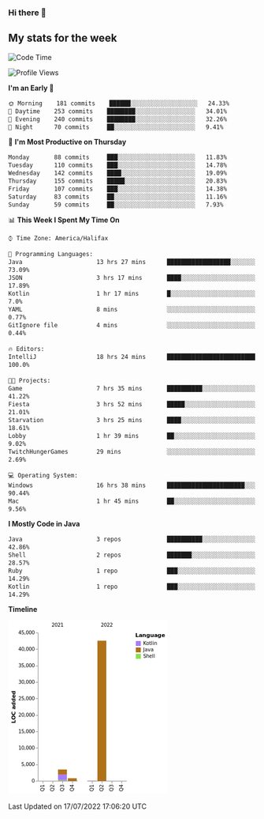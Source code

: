 ### Hi there 👋

## My stats for the week
<!--START_SECTION:waka-->
![Code Time](http://img.shields.io/badge/Code%20Time-321%20hrs%2053%20mins-blue)

![Profile Views](http://img.shields.io/badge/Profile%20Views-0-blue)

**I'm an Early 🐤** 

```text
🌞 Morning    181 commits    ██████░░░░░░░░░░░░░░░░░░░   24.33% 
🌆 Daytime    253 commits    ████████░░░░░░░░░░░░░░░░░   34.01% 
🌃 Evening    240 commits    ████████░░░░░░░░░░░░░░░░░   32.26% 
🌙 Night      70 commits     ██░░░░░░░░░░░░░░░░░░░░░░░   9.41%

```
📅 **I'm Most Productive on Thursday** 

```text
Monday       88 commits     ███░░░░░░░░░░░░░░░░░░░░░░   11.83% 
Tuesday      110 commits    ███░░░░░░░░░░░░░░░░░░░░░░   14.78% 
Wednesday    142 commits    ████░░░░░░░░░░░░░░░░░░░░░   19.09% 
Thursday     155 commits    █████░░░░░░░░░░░░░░░░░░░░   20.83% 
Friday       107 commits    ███░░░░░░░░░░░░░░░░░░░░░░   14.38% 
Saturday     83 commits     ██░░░░░░░░░░░░░░░░░░░░░░░   11.16% 
Sunday       59 commits     ██░░░░░░░░░░░░░░░░░░░░░░░   7.93%

```


📊 **This Week I Spent My Time On** 

```text
⌚︎ Time Zone: America/Halifax

💬 Programming Languages: 
Java                     13 hrs 27 mins      ██████████████████░░░░░░░   73.09% 
JSON                     3 hrs 17 mins       ████░░░░░░░░░░░░░░░░░░░░░   17.89% 
Kotlin                   1 hr 17 mins        █░░░░░░░░░░░░░░░░░░░░░░░░   7.0% 
YAML                     8 mins              ░░░░░░░░░░░░░░░░░░░░░░░░░   0.77% 
GitIgnore file           4 mins              ░░░░░░░░░░░░░░░░░░░░░░░░░   0.44%

🔥 Editors: 
IntelliJ                 18 hrs 24 mins      █████████████████████████   100.0%

🐱‍💻 Projects: 
Game                     7 hrs 35 mins       ██████████░░░░░░░░░░░░░░░   41.22% 
Fiesta                   3 hrs 52 mins       █████░░░░░░░░░░░░░░░░░░░░   21.01% 
Starvation               3 hrs 25 mins       ████░░░░░░░░░░░░░░░░░░░░░   18.61% 
Lobby                    1 hr 39 mins        ██░░░░░░░░░░░░░░░░░░░░░░░   9.02% 
TwitchHungerGames        29 mins             ░░░░░░░░░░░░░░░░░░░░░░░░░   2.69%

💻 Operating System: 
Windows                  16 hrs 38 mins      ██████████████████████░░░   90.44% 
Mac                      1 hr 45 mins        ██░░░░░░░░░░░░░░░░░░░░░░░   9.56%

```

**I Mostly Code in Java** 

```text
Java                     3 repos             ██████████░░░░░░░░░░░░░░░   42.86% 
Shell                    2 repos             ███████░░░░░░░░░░░░░░░░░░   28.57% 
Ruby                     1 repo              ███░░░░░░░░░░░░░░░░░░░░░░   14.29% 
Kotlin                   1 repo              ███░░░░░░░░░░░░░░░░░░░░░░   14.29%

```


**Timeline**

![Chart not found](https://raw.githubusercontent.com/lyndseyy/lyndseyy/main/charts/bar_graph.png) 


 Last Updated on 17/07/2022 17:06:20 UTC
<!--END_SECTION:waka-->